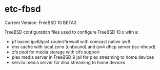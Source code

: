 etc-fbsd
========
Current Version: FreeBSD 10 BETA3

FreeBSD configuration files used to configure FreeBSD 10.x with a:
- pf based ipv6/ipv4 router/firewall with comcast native ipv6
- dns cache with local zone (unbound) and ipv4 dhcp server (isc-dhcpd)
- zfs pool for media storage with cifs support
- plex media server in FreeBSD 9 jail for plex streaming to home devices
- serviio media server for dlna streaming to home devices

